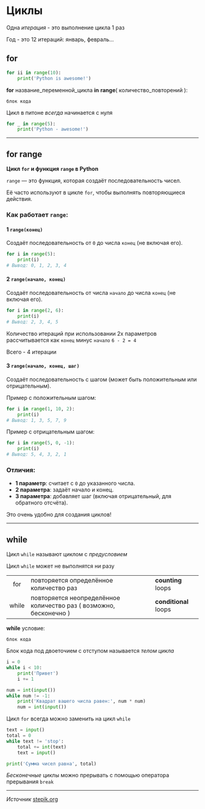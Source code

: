 # Циклы

Одна *итерация* - это выполнение цикла 1 раз

Год - это 12 итераций: январь, февраль...

## for

```python
for ii in range(10):
    print('Python is awesome!')
```

**for** название_переменной_цикла **in** **range**( количество_повторений ):
    
    блок кода

Цикл в питоне *всегда* начинается с нуля


```python
for _ in range(5):
    print('Python - awesome!')
```

---

## for range

**Цикл `for` и функция `range` в Python**  

`range` — это функция, которая создаёт последовательность чисел.

Её часто используют в цикле `for`, чтобы выполнять повторяющиеся действия.  

### Как работает `range`:  

#### 1 **`range(конец)`**  
Создаёт последовательность от `0` до числа `конец` (не включая его).  

```python
for i in range(5):
    print(i)
# Вывод: 0, 1, 2, 3, 4
```

#### 2 **`range(начало, конец)`**  
Создаёт последовательность от числа `начало` до числа `конец` (не включая его).  
 
```python
for i in range(2, 6):
    print(i)
# Вывод: 2, 3, 4, 5
```

Количество итераций при использовании 2х параметров рассчитывается как `конец` минус `начало` `6 - 2 = 4`

Всего - 4 итерации


#### 3 **`range(начало, конец, шаг)`**  
Создаёт последовательность с шагом (может быть положительным или отрицательным).  

Пример с положительным шагом:  
```python
for i in range(1, 10, 2):
    print(i)
# Вывод: 1, 3, 5, 7, 9
```
Пример с отрицательным шагом:  
```python
for i in range(5, 0, -1):
    print(i)
# Вывод: 5, 4, 3, 2, 1
```

### Отличия:  
- **1 параметр**: считает с `0` до указанного числа.  
- **2 параметра**: задаёт начало и конец.  
- **3 параметра**: добавляет шаг (включая отрицательный, для обратного отсчёта).  

Это очень удобно для создания циклов!

---

## while

Цикл `while` называют циклом с *предусловием*

Цикл `while` может не выполнятся ни разу

| |                            |    |
| :------: | -------------------------- | - |
| for      | повторяется определённое количество раз  | **counting** loops
| while    | повторяется неопределённое количество раз ( возможно, бесконечно ) | **conditional** loops

**while** условие:

    блок кода

Блок кода под двоеточием с отступом называется *телом цикла*

```python
i = 0
while i < 10:
    print('Привет')
    i += 1

num = int(input())
while num != -1:
    print('Квадрат вашего числа равен:', num * num)
    num = int(input())
```

Цикл `for` всегда можно заменить на цикл `while`

```python
text = input()
total = 0
while text != 'stop':
    total += int(text)
    text = input()

print('Сумма чисел равна', total)
```

*Бесконечные* циклы можно прерывать с помощью оператора прерывания `break`

---

*Источник* [stepik.org](https://stepik.org/lesson/265118/step/6?unit=246067)

